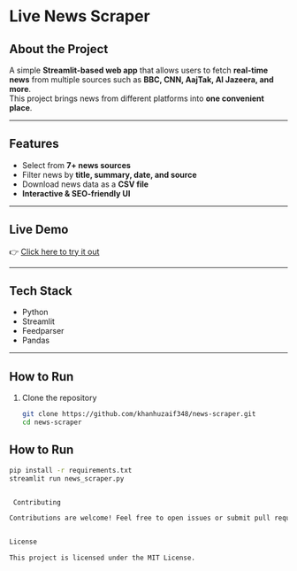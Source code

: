 
#  Live News Scraper

##  About the Project
A simple **Streamlit-based web app** that allows users to fetch **real-time news** from multiple sources such as **BBC, CNN, AajTak, Al Jazeera, and more**.  
This project brings news from different platforms into **one convenient place**.  

---

##  Features
-  Select from **7+ news sources**  
-  Filter news by **title, summary, date, and source**  
-  Download news data as a **CSV file**  
-  **Interactive & SEO-friendly UI**  

---

##  Live Demo
👉 [Click here to try it out](https://news-scrapper-web-app.streamlit.app/)  

---

## Tech Stack
-  Python  
- Streamlit  
-  Feedparser  
- Pandas  

---

##  How to Run
1. Clone the repository  
   ```bash
   git clone https://github.com/khanhuzaif348/news-scraper.git
   cd news-scraper


## How to Run
```bash
pip install -r requirements.txt
streamlit run news_scraper.py


 Contributing

Contributions are welcome! Feel free to open issues or submit pull requests to improve this project.


License

This project is licensed under the MIT License.

